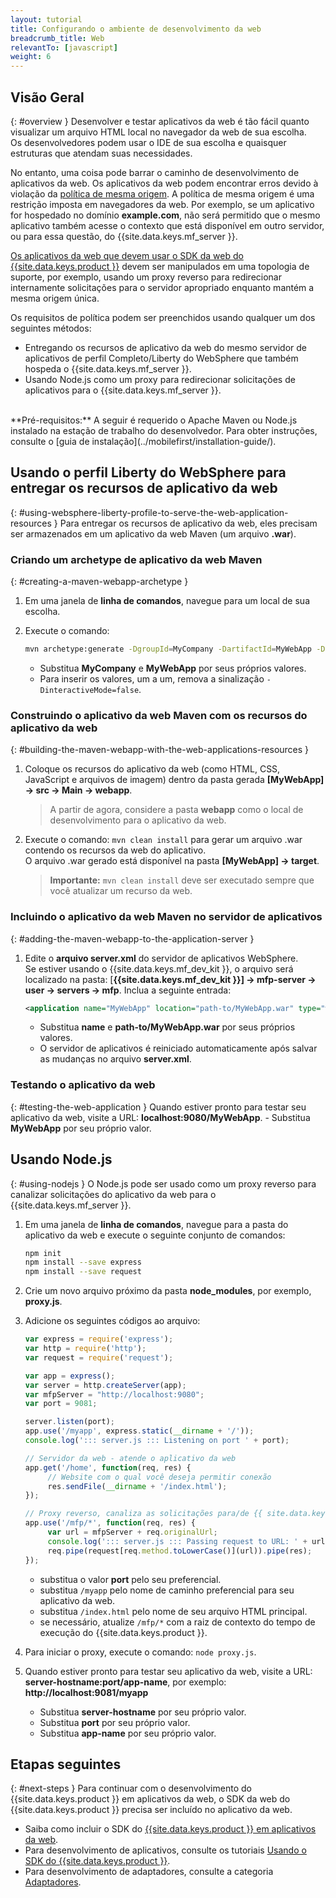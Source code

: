 ```yaml
---
layout: tutorial
title: Configurando o ambiente de desenvolvimento da web
breadcrumb_title: Web
relevantTo: [javascript]
weight: 6
---
```

<!-- NLS_CHARSET=UTF-8 -->
## Visão Geral
{: #overview }
Desenvolver e testar aplicativos da web é tão fácil quanto visualizar um arquivo HTML local no navegador da web de sua escolha.  
Os desenvolvedores podem usar o IDE de sua escolha e quaisquer estruturas que atendam suas necessidades. 

No entanto, uma coisa pode barrar o caminho de desenvolvimento de aplicativos da web. Os aplicativos da web podem encontrar erros devido à violação da [política de mesma origem](https://developer.mozilla.org/en-US/docs/Web/Security/Same-origin_policy). A política de mesma origem é uma restrição imposta em navegadores da web. Por exemplo, se um aplicativo for hospedado no domínio **example.com**, não será permitido que o mesmo aplicativo também acesse o contexto que está disponível em outro servidor, ou para essa questão, do {{site.data.keys.mf_server }}.

[Os aplicativos da web que devem usar o SDK da web do {{site.data.keys.product }}](../../../application-development/sdk/web) devem ser manipulados em uma topologia de suporte, por exemplo, usando um proxy reverso para redirecionar internamente solicitações para o servidor apropriado enquanto mantém a mesma origem única.

Os requisitos de política podem ser preenchidos usando qualquer um dos seguintes métodos: 

- Entregando os recursos de aplicativo da web do mesmo servidor de aplicativos de perfil Completo/Liberty do WebSphere que também hospeda o {{site.data.keys.mf_server }}.
- Usando Node.js como um proxy para redirecionar solicitações de aplicativos para o {{site.data.keys.mf_server }}.

<br/>
**Pré-requisitos:**  
A seguir é requerido o Apache Maven ou Node.js instalado na estação de trabalho do desenvolvedor.   
Para obter instruções, consulte o [guia de instalação](../mobilefirst/installation-guide/).

## Usando o perfil Liberty do WebSphere para entregar os recursos de aplicativo da web 
{: #using-websphere-liberty-profile-to-serve-the-web-application-resources }
Para entregar os recursos de aplicativo da web, eles precisam ser armazenados em um aplicativo da web Maven (um arquivo **.war**).

### Criando um archetype de aplicativo da web Maven 
{: #creating-a-maven-webapp-archetype }
1. Em uma janela de **linha de comandos**, navegue para um local de sua escolha. 
2. Execute o comando:

   ```bash
   mvn archetype:generate -DgroupId=MyCompany -DartifactId=MyWebApp -DarchetypeArtifactId=maven-archetype-webapp -DinteractiveMode=false
   ```
    - Substitua **MyCompany** e **MyWebApp** por seus próprios valores. 
    - Para inserir os valores, um a um, remova a sinalização `-DinteractiveMode=false`. 

### Construindo o aplicativo da web Maven com os recursos do aplicativo da web  
{: #building-the-maven-webapp-with-the-web-applications-resources }
1. Coloque os recursos do aplicativo da web (como HTML, CSS, JavaScript e arquivos de imagem) dentro da pasta gerada **[MyWebApp] → src → Main → webapp**. 

    > A partir de agora, considere a pasta **webapp** como o local de desenvolvimento para o aplicativo da web. 

2. Execute o comando: `mvn clean install` para gerar um arquivo .war contendo os recursos da web do aplicativo.  
   O arquivo .war gerado está disponível na pasta **[MyWebApp] → target**. 
   
    > <span class="glyphicon glyphicon-exclamation-sign" aria-hidden="true"></span> **Importante:** `mvn clean install` deve ser executado sempre que você atualizar um recurso da web.

### Incluindo o aplicativo da web Maven no servidor de aplicativos 
{: #adding-the-maven-webapp-to-the-application-server }
1. Edite o **arquivo server.xml** do servidor de aplicativos WebSphere.  
    Se estiver usando o {{site.data.keys.mf_dev_kit }}, o arquivo será localizado na pasta: [**{{site.data.keys.mf_dev_kit }}] → mfp-server → user → servers → mfp**. Inclua a seguinte entrada:

   ```xml
   <application name="MyWebApp" location="path-to/MyWebApp.war" type="war"></application>
   ```
    - Substitua **name** e **path-to/MyWebApp.war** por seus próprios valores.
    - O servidor de aplicativos é reiniciado automaticamente após salvar as mudanças no arquivo **server.xml**.   

### Testando o aplicativo da web
{: #testing-the-web-application }
Quando estiver pronto para testar seu aplicativo da web, visite a URL: **localhost:9080/MyWebApp**.
    - Substitua **MyWebApp** por seu próprio valor. 

## Usando Node.js
{: #using-nodejs }
O Node.js pode ser usado como um proxy reverso para canalizar solicitações do aplicativo da web para o {{site.data.keys.mf_server }}.

1. Em uma janela de **linha de comandos**, navegue para a pasta do aplicativo da web e execute o seguinte conjunto de comandos: 

   ```bash
   npm init
   npm install --save express
   npm install --save request
   ```

2. Crie um novo arquivo próximo da pasta **node_modules**, por exemplo, **proxy.js**.
3. Adicione os seguintes códigos ao arquivo:

   ```javascript
   var express = require('express');
   var http = require('http');
   var request = require('request');

   var app = express();
   var server = http.createServer(app);
   var mfpServer = "http://localhost:9080";
   var port = 9081;

   server.listen(port);
   app.use('/myapp', express.static(__dirname + '/'));
   console.log('::: server.js ::: Listening on port ' + port);

   // Servidor da web - atende o aplicativo da web
   app.get('/home', function(req, res) {
        // Website com o qual você deseja permitir conexão
        res.sendFile(__dirname + '/index.html');
   });

   // Proxy reverso, canaliza as solicitações para/de {{ site.data.keys.mf_server }}
   app.use('/mfp/*', function(req, res) {
        var url = mfpServer + req.originalUrl;
        console.log('::: server.js ::: Passing request to URL: ' + url);
        req.pipe(request[req.method.toLowerCase()](url)).pipe(res);
   });
   ```
    - substitua o valor **port** pelo seu preferencial. 
    - substitua `/myapp` pelo nome de caminho preferencial para seu aplicativo da web. 
    - substitua `/index.html` pelo nome de seu arquivo HTML principal. 
    - se necessário, atualize `/mfp/*` com a raiz de contexto do tempo de execução do {{site.data.keys.product }}. 

4. Para iniciar o proxy, execute o comando: `node proxy.js`.
5. Quando estiver pronto para testar seu aplicativo da web, visite a URL: **server-hostname:port/app-name**, por exemplo: **http://localhost:9081/myapp**
    - Substitua **server-hostname** por seu próprio valor. 
    - Substitua **port** por seu próprio valor. 
    - Substitua **app-name** por seu próprio valor. 

## Etapas seguintes
{: #next-steps }
Para continuar com o desenvolvimento do {{site.data.keys.product }} em aplicativos da web, o SDK da web do {{site.data.keys.product }} precisa ser incluído no aplicativo da web. 

* Saiba como incluir o SDK do [{{site.data.keys.product }} em aplicativos da web](../../../application-development/sdk/web/).
* Para desenvolvimento de aplicativos, consulte os tutoriais [Usando o SDK do {{site.data.keys.product }}](../../../application-development/). 
* Para desenvolvimento de adaptadores, consulte a categoria [Adaptadores](../../../adapters/). 
